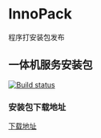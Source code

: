 # InnoPack
程序打安装包发布

## 一体机服务安装包
[![Build status](https://daixian.visualstudio.com/Pipeline/_apis/build/status/Pipeline-MRSystemPack)](https://daixian.visualstudio.com/Pipeline/_build/latest?definitionId=7)
### 安装包下载地址
[下载地址](https://dev.azure.com/daixian/ea8bbe9b-acf3-4fcc-9a30-dc332a10fb0a/_apis/build/builds/194/artifacts?artifactName=GC2000%E4%B8%80%E4%BD%93%E6%9C%BA%E6%9C%8D%E5%8A%A1%E5%AE%89%E8%A3%85&api-version=5.2-preview.5&%24format=zip)


